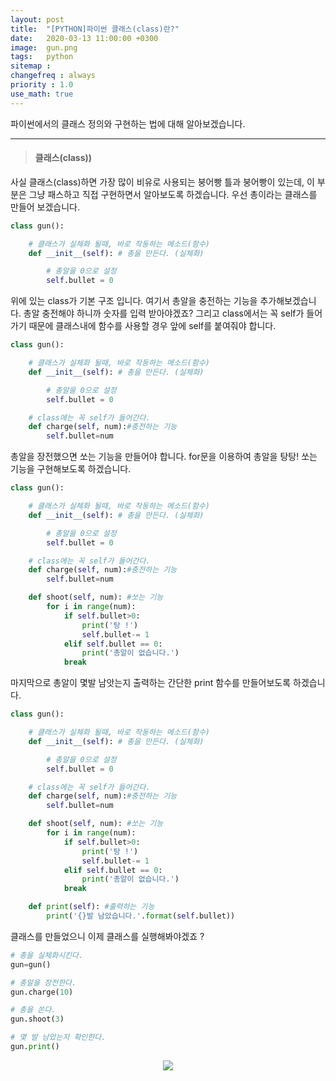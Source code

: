 ```yaml
---
layout: post
title:  "[PYTHON]파이썬 클래스(class)란?"
date:   2020-03-13 11:00:00 +0300
image:  gun.png
tags:   python
sitemap :
changefreq : always
priority : 1.0
use_math: true
---
```


파이썬에서의 클래스 정의와 구현하는 법에 대해 알아보겠습니다. 

--------

> #### 클래스(class)) 

사실 클래스(class)하면 가장 많이 비유로 사용되는 붕어빵 틀과 붕어빵이 있는데, 이 부분은 그냥 패스하고 직접 구현하면서 알아보도록 하겠습니다. 우선 총이라는 클래스를 만들어 보겠습니다.


```python
class gun():

    # 클래스가 실체화 될때, 바로 작동하는 메소드(함수)
    def __init__(self): # 총을 만든다. (실체화)

        # 총알을 0으로 설정 
        self.bullet = 0
```

위에 있는 class가 기본 구조 입니다. 여기서 총알을 충전하는 기능을 추가해보겠습니다. 총알 충전해야 하니까 숫자를 입력 받아야겠죠? 그리고 class에서는 꼭 self가 들어가기 때문에 클래스내에 함수를 사용할 경우 앞에 self를 붙여줘야 합니다. 


```python
class gun():

    # 클래스가 실체화 될때, 바로 작동하는 메소드(함수)
    def __init__(self): # 총을 만든다. (실체화)

        # 총알을 0으로 설정 
        self.bullet = 0

    # class에는 꼭 self가 들어간다. 
    def charge(self, num):#충전하는 기능
        self.bullet=num
```

총알을 장전했으면 쏘는 기능을 만들어야 합니다. for문을 이용하여 총알을 탕탕! 쏘는 기능을 구현해보도록 하겠습니다.


```python
class gun():

    # 클래스가 실체화 될때, 바로 작동하는 메소드(함수)
    def __init__(self): # 총을 만든다. (실체화)

        # 총알을 0으로 설정 
        self.bullet = 0

    # class에는 꼭 self가 들어간다. 
    def charge(self, num):#충전하는 기능
        self.bullet=num

    def shoot(self, num): #쏘는 기능
        for i in range(num):
            if self.bullet>0:
                print('탕 !')
                self.bullet-= 1
            elif self.bullet == 0:
                print('총알이 없습니다.')
            break
```

마지막으로 총알이 몇발 남앗는지 출력하는 간단한 print 함수를 만들어보도록 하겠습니다.

```python
class gun():

    # 클래스가 실체화 될때, 바로 작동하는 메소드(함수)
    def __init__(self): # 총을 만든다. (실체화)

        # 총알을 0으로 설정 
        self.bullet = 0

    # class에는 꼭 self가 들어간다. 
    def charge(self, num):#충전하는 기능
        self.bullet=num

    def shoot(self, num): #쏘는 기능
        for i in range(num):
            if self.bullet>0:
                print('탕 !')
                self.bullet-= 1
            elif self.bullet == 0:
                print('총알이 없습니다.')
            break

    def print(self): #출력하는 기능
        print('{}발 남았습니다.'.format(self.bullet))
```

클래스를 만들었으니 이제 클래스를 실행해봐야겠죠 ?

```python
# 총을 실체화시킨다. 
gun=gun()

# 총알을 장전한다. 
gun.charge(10)

# 총을 쏜다.
gun.shoot(3)

# 몇 발 남았는지 확인한다. 
gun.print()
```

<center><img src="{{ site.baseurl }}/images/gun.png" ></center>

